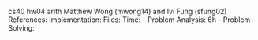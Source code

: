 cs40 hw04 arith
Matthew Wong (mwong14) and Ivi Fung (sfung02)
References: 
Implementation:
Files:
Time: 
        - Problem Analysis: 6h
        - Problem Solving: 